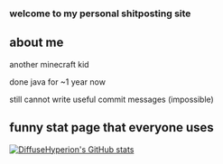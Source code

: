 ### welcome to my personal shitposting site

## about me

another minecraft kid

done java for ~1 year now

still cannot write useful commit messages (impossible)

## funny stat page that everyone uses

[![DiffuseHyperion's GitHub stats](https://github-readme-stats.vercel.app/api?username=DiffuseHyperion&theme=dark&show_icons=true)](https://github.com/anuraghazra/github-readme-stats)
